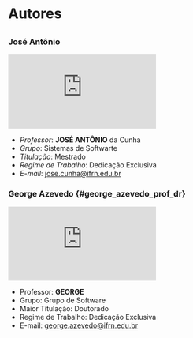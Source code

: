 # Autores

##  

### José Antônio

![Foto de Jos&#xE9; Ant&#xF4;nio](http://diatinf.ifrn.edu.br/lib/exe/fetch.php?w=180&tok=76b76c&media=pessoal:jose-antonio.jpg)

* _Professor_: **JOSÉ ANTÔNIO** da Cunha
* _Grupo_: Sistemas de Softwarte
* _Titulação_: Mestrado
* _Regime de Trabalho_: Dedicação Exclusiva
* _E-mail_: [jose.cunha@ifrn.edu.br](mailto:jose.cunha@ifrn.edu.br)



### George Azevedo {#george_azevedo_prof_dr}

[![Foto de George Azevedo ](http://diatinf.ifrn.edu.br/prof/lib/exe/fetch.php?w=150&tok=d95aa3&media=user:277438:george.jpg)](http://diatinf.ifrn.edu.br/prof/lib/exe/detail.php?id=user%3A277438&media=user:277438:george.jpg)

* Professor: **GEORGE**
* Grupo: Grupo de Software
* Maior Titulação: Doutorado
* Regime de Trabalho: Dedicação Exclusiva
* E-mail: [george.azevedo@ifrn.edu.br](mailto:george.azevedo@ifrn.edu.br)





